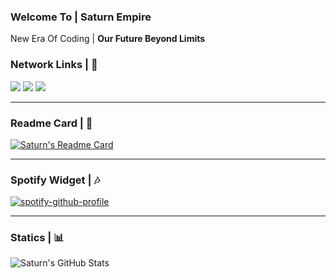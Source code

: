 <!DOCTYPE html>
<html>
  
  <h3>Welcome To | <b>Saturn Empire</b></h3>
  <p>New Era Of Coding | <b>Our Future Beyond Limits</b></p>

  <h3><b>Network Links | 🔗</b></h3>
    
   <a href="https://open.spotify.com/user/zzykeijuuo3t2kpl6grmgo6gy" target="blank_">
    <img src="https://img.shields.io/badge/-Spotify-00FFAA?logo=spotify&logoColor=white&logoWidth=25"></a>
   <a href="https://steamcommunity.com/id/saturntr/" target="blank_">
    <img src="https://img.shields.io/badge/-Steam-0B0B0B?logo=steam&logoColor=white&logoWidth=25"></a>
    <a href="https://www.instagram.com/mstfyvzk" target="blank_">
    <img src="https://img.shields.io/badge/-Instagram-FD05A0?logo=instagram&logoColor=white&logoWidth=25"></a>
   <br>
<hr>

  <h3>Readme Card | 📜</h3>
  
[![Saturn's Readme Card](https://github-readme-stats.vercel.app/api/pin/?username=anuraghazra&repo=github-readme-stats&bg_color=0B0B0B&border_color=2E2E2E&title_color=FF0051&text_color=FFF&)](https://github.com/anuraghazra/github-readme-stats)

<hr>
  <h3>Spotify Widget | 🎶</h3>
   
   [![spotify-github-profile](https://spotify-github-profile.vercel.app/api/view?uid=zzykeijuuo3t2kpl6grmgo6gy&cover_image=true&theme=default&show_offline=true&border_color=2E2E2E&background_color=0B0B0B&interchange=false&bar_color=00FF51)](https://github.com/kittinan/spotify-github-profile)

<hr>
  <h3><b>Statics | 📊</b></h3>
    
  ![Saturn's GitHub Stats](https://github-readme-stats.vercel.app/api?username=mrsxturn&show_icons=true&icon_color=FF0051&bg_color=0B0B0B&border_color=2e2e2e&title_color=FF0051&text_color=FFF)
   
</html>

